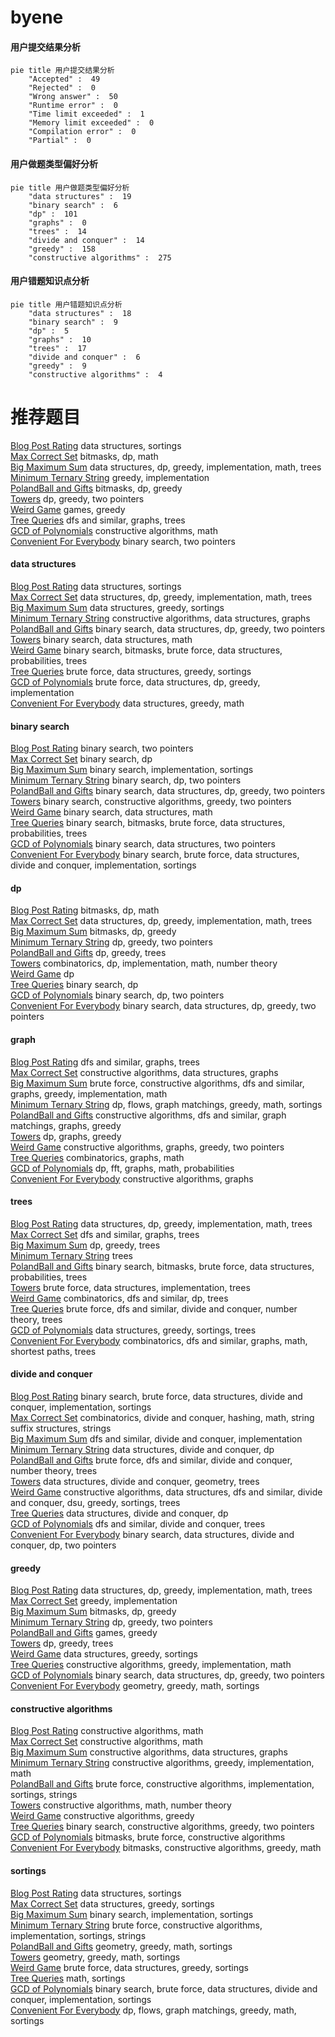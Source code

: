 # byene
<!-- tabs:start -->
#### **用户提交结果分析**

```mermaid
pie title 用户提交结果分析
    "Accepted" :  49
    "Rejected" :  0
    "Wrong answer" :  50
    "Runtime error" :  0
    "Time limit exceeded" :  1
    "Memory limit exceeded" :  0
    "Compilation error" :  0
    "Partial" :  0
```
#### **用户做题类型偏好分析**

```mermaid
pie title 用户做题类型偏好分析
    "data structures" :  19
    "binary search" :  6
    "dp" :  101
    "graphs" :  0
    "trees" :  14
    "divide and conquer" :  14
    "greedy" :  158
    "constructive algorithms" :  275
```
#### **用户错题知识点分析**

```mermaid
pie title 用户错题知识点分析
    "data structures" :  18
    "binary search" :  9
    "dp" :  5
    "graphs" :  10
    "trees" :  17
    "divide and conquer" :  6
    "greedy" :  9
    "constructive algorithms" :  4
```
<!-- tabs:end -->
# 推荐题目
[Blog Post Rating](http://codeforces.com/problemset/problem/773/E)		data structures,
                        sortings		  
[Max Correct Set](http://codeforces.com/problemset/problem/1463/F)		bitmasks,
                        dp,
                        math		  
[Big Maximum Sum](http://codeforces.com/problemset/problem/75/D)		data structures,
                        dp,
                        greedy,
                        implementation,
                        math,
                        trees		  
[Minimum Ternary String](http://codeforces.com/problemset/problem/1009/B)		greedy,
                        implementation		  
[PolandBall and Gifts](http://codeforces.com/problemset/problem/755/F)		bitmasks,
                        dp,
                        greedy		  
[Towers](http://codeforces.com/problemset/problem/229/D)		dp,
                        greedy,
                        two pointers		  
[Weird Game](http://codeforces.com/problemset/problem/293/A)		games,
                        greedy		  
[Tree Queries](http://codeforces.com/problemset/problem/825/G)		dfs and similar,
                        graphs,
                        trees		  
[GCD of Polynomials](https://codeforces.com/contest/902/problem/D)		constructive algorithms,
                        math		  
[Convenient For Everybody](http://codeforces.com/problemset/problem/939/C)		binary search,
                        two pointers		  
<!-- tabs:start -->
#### **data structures**
[Blog Post Rating](http://codeforces.com/problemset/problem/773/E)		data structures,
                        sortings		  
[Max Correct Set](http://codeforces.com/problemset/problem/75/D)		data structures,
                        dp,
                        greedy,
                        implementation,
                        math,
                        trees		  
[Big Maximum Sum](http://codeforces.com/problemset/problem/1165/B)		data structures,
                        greedy,
                        sortings		  
[Minimum Ternary String](http://codeforces.com/problemset/problem/1439/B)		constructive algorithms,
                        data structures,
                        graphs		  
[PolandBall and Gifts](http://codeforces.com/problemset/problem/1492/C)		binary search,
                        data structures,
                        dp,
                        greedy,
                        two pointers		  
[Towers](http://codeforces.com/problemset/problem/1490/G)		binary search,
                        data structures,
                        math		  
[Weird Game](http://codeforces.com/problemset/problem/1479/D)		binary search,
                        bitmasks,
                        brute force,
                        data structures,
                        probabilities,
                        trees		  
[Tree Queries](http://codeforces.com/problemset/problem/1497/A)		brute force,
                        data structures,
                        greedy,
                        sortings		  
[GCD of Polynomials](http://codeforces.com/problemset/problem/1491/C)		brute force,
                        data structures,
                        dp,
                        greedy,
                        implementation		  
[Convenient For Everybody](http://codeforces.com/problemset/problem/1492/B)		data structures,
                        greedy,
                        math		  
#### **binary search**
[Blog Post Rating](http://codeforces.com/problemset/problem/939/C)		binary search,
                        two pointers		  
[Max Correct Set](http://codeforces.com/problemset/problem/1055/E)		binary search,
                        dp		  
[Big Maximum Sum](http://codeforces.com/problemset/problem/166/A)		binary search,
                        implementation,
                        sortings		  
[Minimum Ternary String](http://codeforces.com/problemset/problem/180/E)		binary search,
                        dp,
                        two pointers		  
[PolandBall and Gifts](http://codeforces.com/problemset/problem/1492/C)		binary search,
                        data structures,
                        dp,
                        greedy,
                        two pointers		  
[Towers](http://codeforces.com/problemset/problem/1463/D)		binary search,
                        constructive algorithms,
                        greedy,
                        two pointers		  
[Weird Game](http://codeforces.com/problemset/problem/1490/G)		binary search,
                        data structures,
                        math		  
[Tree Queries](http://codeforces.com/problemset/problem/1479/D)		binary search,
                        bitmasks,
                        brute force,
                        data structures,
                        probabilities,
                        trees		  
[GCD of Polynomials](http://codeforces.com/problemset/problem/1436/E)		binary search,
                        data structures,
                        two pointers		  
[Convenient For Everybody](http://codeforces.com/problemset/problem/1461/D)		binary search,
                        brute force,
                        data structures,
                        divide and conquer,
                        implementation,
                        sortings		  
#### **dp**
[Blog Post Rating](http://codeforces.com/problemset/problem/1463/F)		bitmasks,
                        dp,
                        math		  
[Max Correct Set](http://codeforces.com/problemset/problem/75/D)		data structures,
                        dp,
                        greedy,
                        implementation,
                        math,
                        trees		  
[Big Maximum Sum](http://codeforces.com/problemset/problem/755/F)		bitmasks,
                        dp,
                        greedy		  
[Minimum Ternary String](http://codeforces.com/problemset/problem/229/D)		dp,
                        greedy,
                        two pointers		  
[PolandBall and Gifts](https://codeforces.com/contest/1281/problem/F)		dp,
                        greedy,
                        trees		  
[Towers](http://codeforces.com/problemset/problem/235/E)		combinatorics,
                        dp,
                        implementation,
                        math,
                        number theory		  
[Weird Game](http://codeforces.com/problemset/problem/1310/E)		dp		  
[Tree Queries](http://codeforces.com/problemset/problem/1055/E)		binary search,
                        dp		  
[GCD of Polynomials](http://codeforces.com/problemset/problem/180/E)		binary search,
                        dp,
                        two pointers		  
[Convenient For Everybody](http://codeforces.com/problemset/problem/1492/C)		binary search,
                        data structures,
                        dp,
                        greedy,
                        two pointers		  
#### **graph**
[Blog Post Rating](http://codeforces.com/problemset/problem/825/G)		dfs and similar,
                        graphs,
                        trees		  
[Max Correct Set](http://codeforces.com/problemset/problem/1439/B)		constructive algorithms,
                        data structures,
                        graphs		  
[Big Maximum Sum](http://codeforces.com/problemset/problem/1487/C)		brute force,
                        constructive algorithms,
                        dfs and similar,
                        graphs,
                        greedy,
                        implementation,
                        math		  
[Minimum Ternary String](http://codeforces.com/problemset/problem/1437/C)		dp,
                        flows,
                        graph matchings,
                        greedy,
                        math,
                        sortings		  
[PolandBall and Gifts](http://codeforces.com/problemset/problem/1470/D)		constructive algorithms,
                        dfs and similar,
                        graph matchings,
                        graphs,
                        greedy		  
[Towers](http://codeforces.com/problemset/problem/1476/C)		dp,
                        graphs,
                        greedy		  
[Weird Game](http://codeforces.com/problemset/problem/1304/D)		constructive algorithms,
                        graphs,
                        greedy,
                        two pointers		  
[Tree Queries](http://codeforces.com/problemset/problem/1475/C)		combinatorics,
                        graphs,
                        math		  
[GCD of Polynomials](http://codeforces.com/problemset/problem/553/E)		dp,
                        fft,
                        graphs,
                        math,
                        probabilities		  
[Convenient For Everybody](http://codeforces.com/problemset/problem/1495/C)		constructive algorithms,
                        graphs		  
#### **trees**
[Blog Post Rating](http://codeforces.com/problemset/problem/75/D)		data structures,
                        dp,
                        greedy,
                        implementation,
                        math,
                        trees		  
[Max Correct Set](http://codeforces.com/problemset/problem/825/G)		dfs and similar,
                        graphs,
                        trees		  
[Big Maximum Sum](https://codeforces.com/contest/1281/problem/F)		dp,
                        greedy,
                        trees		  
[Minimum Ternary String](http://codeforces.com/problemset/problem/840/E)		trees		  
[PolandBall and Gifts](http://codeforces.com/problemset/problem/1479/D)		binary search,
                        bitmasks,
                        brute force,
                        data structures,
                        probabilities,
                        trees		  
[Towers](http://codeforces.com/problemset/problem/1511/C)		brute force,
                        data structures,
                        implementation,
                        trees		  
[Weird Game](http://codeforces.com/problemset/problem/1499/F)		combinatorics,
                        dfs and similar,
                        dp,
                        trees		  
[Tree Queries](http://codeforces.com/problemset/problem/1491/E)		brute force,
                        dfs and similar,
                        divide and conquer,
                        number theory,
                        trees		  
[GCD of Polynomials](http://codeforces.com/problemset/problem/1466/D)		data structures,
                        greedy,
                        sortings,
                        trees		  
[Convenient For Everybody](http://codeforces.com/problemset/problem/1495/D)		combinatorics,
                        dfs and similar,
                        graphs,
                        math,
                        shortest paths,
                        trees		  
#### **divide and conquer**
[Blog Post Rating](http://codeforces.com/problemset/problem/1461/D)		binary search,
                        brute force,
                        data structures,
                        divide and conquer,
                        implementation,
                        sortings		  
[Max Correct Set](http://codeforces.com/problemset/problem/1466/G)		combinatorics,
                        divide and conquer,
                        hashing,
                        math,
                        string suffix structures,
                        strings		  
[Big Maximum Sum](http://codeforces.com/problemset/problem/1490/D)		dfs and similar,
                        divide and conquer,
                        implementation		  
[Minimum Ternary String](https://codeforces.com/contest/1483/problem/C)		data structures,
                        divide and conquer,
                        dp		  
[PolandBall and Gifts](http://codeforces.com/problemset/problem/1491/E)		brute force,
                        dfs and similar,
                        divide and conquer,
                        number theory,
                        trees		  
[Towers](http://codeforces.com/problemset/problem/1303/G)		data structures,
                        divide and conquer,
                        geometry,
                        trees		  
[Weird Game](http://codeforces.com/problemset/problem/1494/D)		constructive algorithms,
                        data structures,
                        dfs and similar,
                        divide and conquer,
                        dsu,
                        greedy,
                        sortings,
                        trees		  
[Tree Queries](http://codeforces.com/problemset/problem/1482/E)		data structures,
                        divide and conquer,
                        dp		  
[GCD of Polynomials](http://codeforces.com/problemset/problem/566/C)		dfs and similar,
                        divide and conquer,
                        trees		  
[Convenient For Everybody](http://codeforces.com/problemset/problem/1428/F)		binary search,
                        data structures,
                        divide and conquer,
                        dp,
                        two pointers		  
#### **greedy**
[Blog Post Rating](http://codeforces.com/problemset/problem/75/D)		data structures,
                        dp,
                        greedy,
                        implementation,
                        math,
                        trees		  
[Max Correct Set](http://codeforces.com/problemset/problem/1009/B)		greedy,
                        implementation		  
[Big Maximum Sum](http://codeforces.com/problemset/problem/755/F)		bitmasks,
                        dp,
                        greedy		  
[Minimum Ternary String](http://codeforces.com/problemset/problem/229/D)		dp,
                        greedy,
                        two pointers		  
[PolandBall and Gifts](http://codeforces.com/problemset/problem/293/A)		games,
                        greedy		  
[Towers](https://codeforces.com/contest/1281/problem/F)		dp,
                        greedy,
                        trees		  
[Weird Game](http://codeforces.com/problemset/problem/1165/B)		data structures,
                        greedy,
                        sortings		  
[Tree Queries](http://codeforces.com/problemset/problem/1305/E)		constructive algorithms,
                        greedy,
                        implementation,
                        math		  
[GCD of Polynomials](http://codeforces.com/problemset/problem/1492/C)		binary search,
                        data structures,
                        dp,
                        greedy,
                        two pointers		  
[Convenient For Everybody](https://codeforces.com/contest/1496/problem/C)		geometry,
                        greedy,
                        math,
                        sortings		  
#### **constructive algorithms**
[Blog Post Rating](https://codeforces.com/contest/902/problem/D)		constructive algorithms,
                        math		  
[Max Correct Set](http://codeforces.com/problemset/problem/1063/E)		constructive algorithms,
                        math		  
[Big Maximum Sum](http://codeforces.com/problemset/problem/1439/B)		constructive algorithms,
                        data structures,
                        graphs		  
[Minimum Ternary String](http://codeforces.com/problemset/problem/1305/E)		constructive algorithms,
                        greedy,
                        implementation,
                        math		  
[PolandBall and Gifts](http://codeforces.com/problemset/problem/1316/B)		brute force,
                        constructive algorithms,
                        implementation,
                        sortings,
                        strings		  
[Towers](http://codeforces.com/problemset/problem/1477/A)		constructive algorithms,
                        math,
                        number theory		  
[Weird Game](http://codeforces.com/problemset/problem/1493/A)		constructive algorithms,
                        greedy		  
[Tree Queries](http://codeforces.com/problemset/problem/1463/D)		binary search,
                        constructive algorithms,
                        greedy,
                        two pointers		  
[GCD of Polynomials](https://codeforces.com/contest/1456/problem/B)		bitmasks,
                        brute force,
                        constructive algorithms		  
[Convenient For Everybody](http://codeforces.com/problemset/problem/1492/D)		bitmasks,
                        constructive algorithms,
                        greedy,
                        math		  
#### **sortings**
[Blog Post Rating](http://codeforces.com/problemset/problem/773/E)		data structures,
                        sortings		  
[Max Correct Set](http://codeforces.com/problemset/problem/1165/B)		data structures,
                        greedy,
                        sortings		  
[Big Maximum Sum](http://codeforces.com/problemset/problem/166/A)		binary search,
                        implementation,
                        sortings		  
[Minimum Ternary String](http://codeforces.com/problemset/problem/1316/B)		brute force,
                        constructive algorithms,
                        implementation,
                        sortings,
                        strings		  
[PolandBall and Gifts](https://codeforces.com/contest/1496/problem/C)		geometry,
                        greedy,
                        math,
                        sortings		  
[Towers](http://codeforces.com/problemset/problem/1495/A)		geometry,
                        greedy,
                        math,
                        sortings		  
[Weird Game](http://codeforces.com/problemset/problem/1497/A)		brute force,
                        data structures,
                        greedy,
                        sortings		  
[Tree Queries](http://codeforces.com/problemset/problem/1427/A)		math,
                        sortings		  
[GCD of Polynomials](http://codeforces.com/problemset/problem/1461/D)		binary search,
                        brute force,
                        data structures,
                        divide and conquer,
                        implementation,
                        sortings		  
[Convenient For Everybody](http://codeforces.com/problemset/problem/1437/C)		dp,
                        flows,
                        graph matchings,
                        greedy,
                        math,
                        sortings		  
<!-- tabs:end -->

